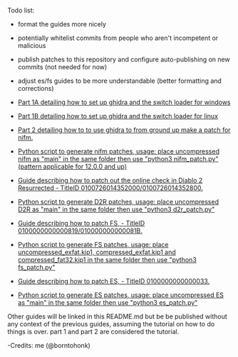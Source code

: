 Todo list:

* format the guides more nicely
* potentially whitelist commits from people who aren't incompetent or malicious
* publish patches to this repository and configure auto-publishing on new commits (not needed for now)
* adjust es/fs guides to be more understandable (better formatting and corrections)

* [Part 1A detailing how to set up ghidra and the switch loader for windows](Part1A-WindowsSetup.MD)
* [Part 1B detailing how to set up ghidra and the switch loader for linux](Part1B-LinuxSetup.MD)
* [Part 2 detailing how to to use ghidra to from ground up make a patch for nifm.](Part2.MD)
* [Python script to generate nifm patches, usage: place uncompressed nifm as "main" in the same folder then use "python3 nifm_patch.py" (pattern applicable for 12.0.0 and up)](nifm_patch.py)
* [Guide describing how to patch out the online check in Diablo 2 Resurrected - TitleID 0100726014352000/0100726014352800.](D2R-0100726014352800-65536-v131072.md)
* [Python script to generate D2R patches, usage: place uncompressed D2R as "main" in the same folder then use "python3 d2r_patch.py"](d2r_patch.py)
* [Guide describing how to patch FS, - TitleID 0100000000000819/010000000000081B.](FS-010000000000081B-0100000000000819.md)
* [Python script to generate FS patches, usage: place uncompressed_exfat.kip1, compressed_exfat.kip1 and compressed_fat32.kip1 in the same folder then use "python3 fs_patch.py"](fs_patch.py)
* [Guide describing how to patch ES, - TitleID 0100000000000033.](ES-0100000000000033.md)
* [Python script to generate ES patches, usage: place uncompressed ES as "main" in the same folder then use "python3 es_patch.py"](es_patch.py)


Other guides will be linked in this README.md but be be published without any context of the previous guides, assuming the tutorial on how to do things is over. part 1 and part 2 are considered the tutorial.

-Credits: me (@borntohonk)
